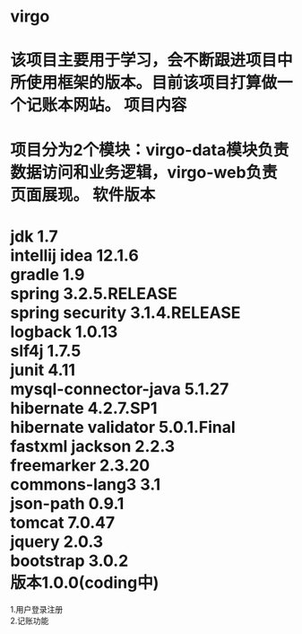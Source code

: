 virgo
=====
该项目主要用于学习，会不断跟进项目中所使用框架的版本。目前该项目打算做一个记账本网站。
项目内容
=====
项目分为2个模块：virgo-data模块负责数据访问和业务逻辑，virgo-web负责页面展现。
软件版本
=====
jdk 1.7<br/>
intellij idea 12.1.6<br/>
gradle 1.9<br/>
spring 3.2.5.RELEASE<br/>
spring security 3.1.4.RELEASE<br/>
logback 1.0.13<br/>
slf4j 1.7.5<br/>
junit 4.11<br/>
mysql-connector-java 5.1.27<br/>
hibernate 4.2.7.SP1<br/>
hibernate validator 5.0.1.Final<br/>
fastxml jackson 2.2.3<br/>
freemarker 2.3.20<br/>
commons-lang3 3.1<br/>
json-path 0.9.1<br/>
tomcat 7.0.47<br/>
jquery 2.0.3<br/>
bootstrap 3.0.2<br/>
版本1.0.0(coding中)
=====
1.用户登录注册<br/>
2.记账功能<br/>
